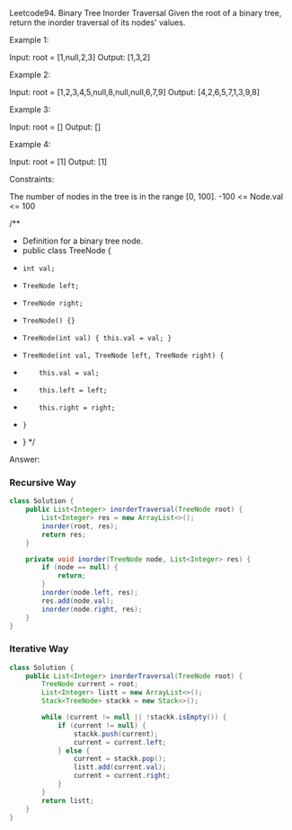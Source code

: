 Leetcode94. Binary Tree Inorder Traversal
Given the root of a binary tree, return the inorder traversal of its nodes' values.

Example 1:

Input: root = [1,null,2,3]
Output: [1,3,2]

Example 2:

Input: root = [1,2,3,4,5,null,8,null,null,6,7,9]
Output: [4,2,6,5,7,1,3,9,8]

Example 3:

Input: root = []
Output: []

Example 4:

Input: root = [1]
Output: [1]

 

Constraints:

The number of nodes in the tree is in the range [0, 100].
-100 <= Node.val <= 100

/**
 * Definition for a binary tree node.
 * public class TreeNode {
 *     int val;
 *     TreeNode left;
 *     TreeNode right;
 *     TreeNode() {}
 *     TreeNode(int val) { this.val = val; }
 *     TreeNode(int val, TreeNode left, TreeNode right) {
 *         this.val = val;
 *         this.left = left;
 *         this.right = right;
 *     }
 * }
 */


Answer:
### Recursive Way

```java
class Solution {
    public List<Integer> inorderTraversal(TreeNode root) {
        List<Integer> res = new ArrayList<>();
        inorder(root, res);
        return res;
    }

    private void inorder(TreeNode node, List<Integer> res) {
        if (node == null) {
            return;
        }
        inorder(node.left, res);
        res.add(node.val);
        inorder(node.right, res);
    }
}

```
### Iterative Way 

```java
class Solution {
    public List<Integer> inorderTraversal(TreeNode root) {
        TreeNode current = root;
        List<Integer> listt = new ArrayList<>();
        Stack<TreeNode> stackk = new Stack<>();

        while (current != null || !stackk.isEmpty()) {
            if (current != null) {
                stackk.push(current);
                current = current.left;
            } else {
                current = stackk.pop();
                listt.add(current.val);
                current = current.right;
            }
        }
        return listt;
    }
}






